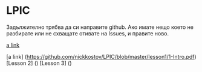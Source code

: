 # LPIC

Задължително трябва да си направите github.
Ако имате нещо което не разбирате или не схващате отивате на Issues, и правите ново.


[a link](https://youtube.com)


[a link]  (https://github.com/nickkostov/LPIC/blob/master/lesson1/1-Intro.pdf)
[Lesson 2]  ()
[Lesson 3]  ()
